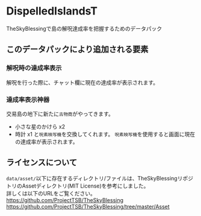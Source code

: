 # DispelledIslandsT
TheSkyBlessingで島の解呪達成率を把握するためのデータパック

## このデータパックにより追加される要素

### 解呪時の達成率表示
解呪を行った際に、チャット欄に現在の達成率が表示されます。

### 達成率表示神器
交易島の地下に新たに`古物商`がやってきます。
- 小さな星のかけら x2
- 時計 x1
と`呪素映写機`を交換してくれます。
`呪素映写機`を使用すると画面に現在の達成率が表示されます。

## ライセンスについて
`data/asset/`以下に存在するディレクトリ/ファイルは、TheSkyBlessingリポジトリのAssetディレクトリ(MIT License)を参考にしました。  
詳しくは以下のURLをご覧ください。
https://github.com/ProjectTSB/TheSkyBlessing
https://github.com/ProjectTSB/TheSkyBlessing/tree/master/Asset